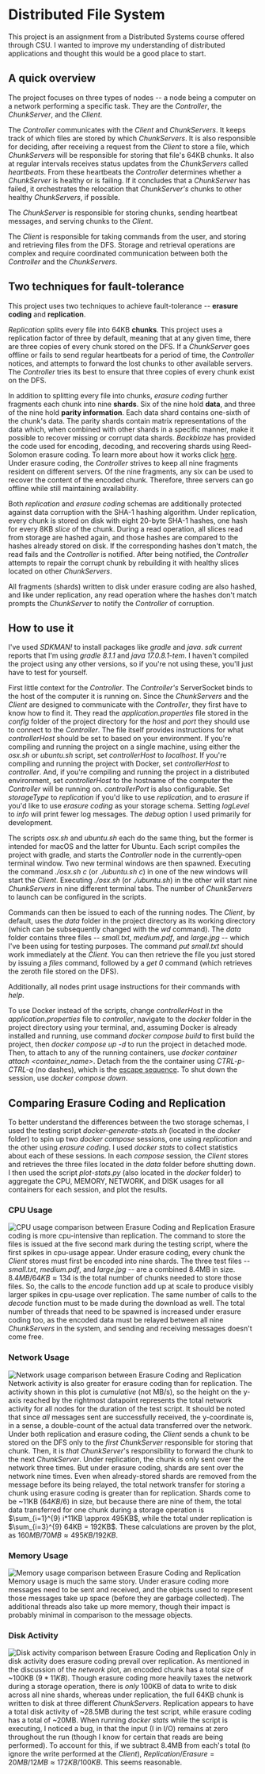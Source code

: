 # Distributed File System
This project is an assignment from a Distributed Systems course offered through CSU. I wanted to improve my understanding of distributed applications and thought this would be a good place to start.

## A quick overview
The project focuses on three types of nodes -- a node being a computer on a network performing a specific task. They are the *Controller*, the *ChunkServer*, and the *Client*.

The *Controller* communicates with the *Client* and *ChunkServers*. It keeps track of which files are stored by which *ChunkServers*. It is also responsible for deciding, after receiving a request from the *Client* to store a file, which *ChunkServers* will be responsible for storing that file's 64KB chunks. It also at regular intervals receives status updates from the *ChunkServers* called *heartbeats*. From these heartbeats the *Controller* determines whether a *ChunkServer* is healthy or is failing. If it concludes that a *ChunkServer* has failed, it orchestrates the relocation that *ChunkServer's* chunks to other healthy *ChunkServers*, if possible.

The *ChunkServer* is responsible for storing chunks, sending heartbeat messages, and serving chunks to the *Client*.

The *Client* is responsible for taking commands from the user, and storing and retrieving files from the DFS. Storage and retrieval operations are complex and require coordinated communication between both the *Controller* and the *ChunkServers*.

## Two techniques for fault-tolerance
This project uses two techniques to achieve fault-tolerance -- **erasure coding** and **replication**.

*Replication* splits every file into 64KB **chunks**. This project uses a replication factor of three by default, meaning that at any given time, there are three copies of every chunk stored on the DFS. If a *ChunkServer* goes offline or fails to send regular heartbeats for a period of time, the *Controller* notices, and attempts to forward the lost chunks to other available servers. The *Controller* tries its best to ensure that three copies of every chunk exist on the DFS.

In addition to splitting every file into chunks, *erasure coding* further fragments each chunk into nine **shards**. Six of the nine hold **data**, and three of the nine hold **parity information**. Each data shard contains one-sixth of the chunk's data. The parity shards contain matrix representations of the data which, when combined with other shards in a specific manner, make it possible to recover missing or corrupt data shards. *Backblaze* has provided the code used for encoding, decoding, and recovering shards using Reed-Solomon erasure coding. To learn more about how it works click [here](https://www.backblaze.com/blog/reed-solomon/). Under erasure coding, the *Controller* strives to keep all nine fragments resident on different servers. Of the nine fragments, any six can be used to recover the content of the encoded chunk. Therefore, three servers can go offline while still maintaining availability.

Both *replication* and *erasure coding* schemas are additionally protected against data corruption with the SHA-1 hashing algorithm. Under replication, every chunk is stored on disk with eight 20-byte SHA-1 hashes, one hash for every 8KB *slice* of the chunk. During a read operation, all slices read from storage are hashed again, and those hashes are compared to the hashes already stored on disk. If the corresponding hashes don't match, the read fails and the *Controller* is notified. After being notified, the *Controller* attempts to repair the corrupt chunk by rebuilding it with healthy slices located on other *ChunkServers*.

All fragments (shards) written to disk under erasure coding are also hashed, and like under replication, any read operation where the hashes don't match prompts the *ChunkServer* to notify the *Controller* of corruption.

## How to use it
I've used *SDKMAN!* to install packages like *gradle* and *java*. *sdk current* reports that I'm using *gradle 8.1.1* and *java 17.0.8.1-tem*. I haven't compiled the project using any other versions, so if you're not using these, you'll just have to test for yourself.

First little context for the *Controller*. The *Controller's* ServerSocket binds to the host of the computer it is running on. Since the *ChunkServers* and the *Client* are designed to communicate with the *Controller*, they first have to know how to find it. They read the *application.properties* file stored in the *config* folder of the project directory for the *host* and *port* they should use to connect to the *Controller*. The file itself provides instructions for what *controllerHost* should be set to based on your environment. If you're compiling and running the project on a single machine, using either the *osx.sh* or *ubuntu.sh* script, set *controllerHost* to *localhost*. If you're compiling and running the project with Docker, set *controllerHost* to *controller*. And, if you're compiling and running the project in a distributed environment, set *controllerHost* to the hostname of the computer the *Controller* will be running on. *controllerPort* is also configurable. Set *storageType* to *replication* if you'd like to use *replication*, and to *erasure* if you'd like to use *erasure coding* as your storage schema. Setting *logLevel* to *info* will print fewer log messages. The *debug* option I used primarily for development.

The scripts *osx.sh* and *ubuntu.sh* each do the same thing, but the former is intended for macOS and the latter for Ubuntu. Each script compiles the project with gradle, and starts the *Controller* node in the currently-open terminal window. Two new terminal windows are then spawned. Executing the command *./osx.sh c* (or *./ubuntu.sh c*) in one of the new windows will start the *Client*. Executing *./osx.sh* (or *./ubuntu.sh*) in the other will start nine *ChunkServers* in nine different terminal tabs. The number of *ChunkServers* to launch can be configured in the scripts.

Commands can then be issued to each of the running nodes. The *Client*, by default, uses the *data* folder in the project directory as its working directory (which can be subsequently changed with the *wd* command). The *data* folder contains three files -- *small.txt*, *medium.pdf*, and *large.jpg* -- which I've been using for testing purposes. The command *put small.txt* should work immediately at the *Client*. You can then retrieve the file you just stored by issuing a *files* command, followed by a *get 0* command (which retrieves the zeroth file stored on the DFS).

Additionally, all nodes print usage instructions for their commands with *help*.

To use Docker instead of the scripts, change *controllerHost* in the *application.properties* file to *controller*, navigate to the *docker* folder in the project directory using your terminal, and, assuming Docker is already installed and running, use command *docker compose build* to first build the project, then *docker compose up -d* to run the project in detached mode. Then, to attach to any of the running containers, use *docker container attach <container_name>*. Detach from the the container using *CTRL-p-CTRL-q* (no dashes), which is the [escape sequence](https://docs.docker.com/engine/reference/commandline/attach/). To shut down the session, use *docker compose down*.

## Comparing Erasure Coding and Replication
To better understand the differences between the two storage schemas, I used the testing script *docker-generate-stats.sh* (located in the *docker* folder) to spin up two *docker compose* sessions, one using *replication* and the other using *erasure coding*. I used *docker stats* to collect statistics about each of these sessions. In each *compose* session, the *Client* stores and retrieves the three files located in the *data* folder before shutting down. I then used the script *plot-stats.py* (also located in the *docker* folder) to aggregate the CPU, MEMORY, NETWORK, and DISK usages for all containers for each session, and plot the results.
### CPU Usage
![CPU usage comparison between Erasure Coding and Replication](https://github.com/maxhayne/distributed-file-system/blob/main/docker/images/cpu-comparison.png)
Erasure coding is more cpu-intensive than replication. The command to store the files is issued at the five second mark during the testing script, where the first spikes in cpu-usage appear. Under erasure coding, every chunk the *Client* stores must first be encoded into nine shards. The three test files -- *small.txt*, *medium.pdf*, and *large.jpg* -- are a combined 8.4MB in size. $`8.4MB/64KB \approx 134`$ is the total number of chunks needed to store those files. So, the calls to the *encode* function add up at scale to produce visibly larger spikes in cpu-usage over replication. The same number of calls to the *decode* function must to be made during the download as well. The total number of threads that need to be spawned is increased under erasure coding too, as the encoded data must be relayed between all nine *ChunkServers* in the system, and sending and receiving messages doesn't come free.
### Network Usage
![Network usage comparison between Erasure Coding and Replication](https://github.com/maxhayne/distributed-file-system/blob/main/docker/images/net-comparison.png)
Network activity is also greater for erasure coding than for replication. The activity shown in this plot is *cumulative* (not MB/s), so the height on the y-axis reached by the rightmost datapoint represents the total network activity for all nodes for the duration of the test script. It should be noted that since *all* messages sent are successfully received, the y-coordinate is, in a sense, a double-count of the actual data transferred over the network. Under both replication and erasure coding, the *Client* sends a chunk to be stored on the DFS only to the *first* *ChunkServer* responsible for storing that chunk. Then, it is *that* *ChunkServer*'s responsibility to forward the chunk to the next *ChunkServer*. Under replication, the chunk is only sent over the network three times. But under erasure coding, shards are sent over the network nine times. Even when already-stored shards are removed from the message before its being relayed, the total network transfer for storing a chunk using erasure coding is greater than for replication. Shards come to be ~11KB ($`64KB/6`$) in size, but because there are nine of them, the total data transferred for one chunk during a storage operation is $`\sum_{i=1}^{9} i*11KB \approx 495KB`$, while the total under replication is $`\sum_{i=3}^{9} 64KB = 192KB`$. These calculations are proven by the plot, as $`160MB/70MB \approx 495KB/192KB`$.
### Memory Usage
![Memory usage comparison between Erasure Coding and Replication](https://github.com/maxhayne/distributed-file-system/blob/main/docker/images/mem-comparison.png)
Memory usage is much the same story. Under erasure coding more messages need to be sent and received, and the objects used to represent those messages take up space (before they are garbage collected). The additional threads also take up more memory, though their impact is probably minimal in comparison to the message objects.
### Disk Activity
![Disk activity comparison between Erasure Coding and Replication](https://github.com/maxhayne/distributed-file-system/blob/main/docker/images/io-comparison.png)
Only in disk activity does erasure coding prevail over replication. As mentioned in the discussion of the *network* plot, an encoded chunk has a total size of ~100KB ($`9*11KB`$). Though erasure coding more heavily taxes the network during a storage operation, there is *only* 100KB of data to write to disk across all nine shards, whereas under replication, the full 64KB chunk is written to disk at three different *ChunkServers*. Replication appears to have a total disk activity of ~28.5MB during the test script, while erasure coding has a total of ~20MB. When running *docker stats* while the script is executing, I noticed a bug, in that the input (I in I/O) remains at zero throughout the run (though I know for certain that reads are being performed). To account for this, if we subtract 8.4MB from each's total (to ignore the write performed at the *Client*), $`Replication/Erasure = 20MB/12MB \approx 172KB/100KB`$. This seems reasonable.
